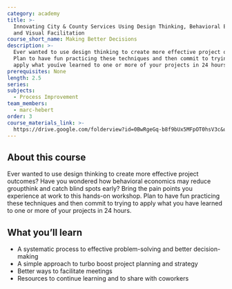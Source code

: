 ```yaml
---
category: academy
title: >-
  Innovating City & County Services Using Design Thinking, Behavioral Economics
  and Visual Facilitation
course_short_name: Making Better Decisions
description: >-
  Ever wanted to use design thinking to create more effective project outcomes?
  Plan to have fun practicing these techniques and then commit to trying to
  apply what youíve learned to one or more of your projects in 24 hours.
prerequisites: None
length: 2.5
series:
subjects:
  - Process Improvement
team_members:
  - marc-hebert
order: 3
course_materials_link: >-
  https://drive.google.com/folderview?id=0BwRgeGq-b8f9bUx5MFpOT0hsV3c&usp=sharing
---
```



## About this course

Ever wanted to use design thinking to create more effective project outcomes? Have you wondered how behavioral economics may reduce groupthink and catch blind spots early? Bring the pain points you experience at work to this hands-on workshop. Plan to have fun practicing these techniques and then commit to trying to apply what you have learned to one or more of your projects in 24 hours.

## What you’ll learn

* A systematic process to effective problem-solving and better decision-making
* A simple approach to turbo boost project planning and strategy
* Better ways to facilitate meetings
* Resources to continue learning and to share with coworkers